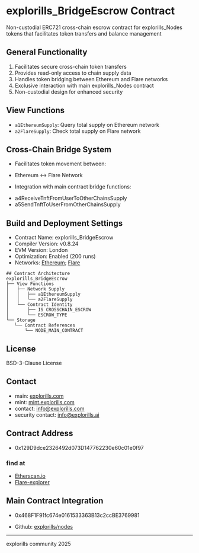 # explorills_BridgeEscrow Contract
Non-custodial ERC721 cross-chain escrow contract for explorills_Nodes tokens that facilitates token transfers and balance management

## General Functionality
1. Facilitates secure cross-chain token transfers
2. Provides read-only access to chain supply data
3. Handles token bridging between Ethereum and Flare networks
4. Exclusive interaction with main explorills_Nodes contract
5. Non-custodial design for enhanced security

## View Functions
* `a1EthereumSupply`: Query total supply on Ethereum network
* `a2FlareSupply`: Check total supply on Flare network

## Cross-Chain Bridge System
* Facilitates token movement between:
 - Ethereum ↔ Flare Network
* Integration with main contract bridge functions:
 - a4ReceiveTnftFromUserToOtherChainsSupply
 - a5SendTnftToUserFromOtherChainsSupply

## Build and Deployment Settings
* Contract Name: explorills_BridgeEscrow
* Compiler Version: v0.8.24
* EVM Version: London
* Optimization: Enabled (200 runs)
* Networks: [Ethereum](https://ethereum.org/en/); [Flare](https://flare.network/)
```
## Contract Architecture
explorills_BridgeEscrow
├── View Functions
│   ├── Network Supply
│   │   ├── a1EthereumSupply
│   │   └── a2FlareSupply
│   └── Contract Identity
│       ├── IS_CROSSCHAIN_ESCROW
│       └── ESCROW_TYPE
└── Storage
   └── Contract References
       └── NODE_MAIN_CONTRACT
```
## License
BSD-3-Clause License

## Contact
- main: [explorills.com](https://explorills.com)
- mint: [mint.explorills.com](https://mint.explorills.com)
- contact: info@explorills.com
- security contact: info@explorills.ai

## Contract Address
- 0x129D9dce2326492d073D147762230e60c01e0f97

### find at
- [Etherscan.io](https://etherscan.io/address/0x129D9dce2326492d073D147762230e60c01e0f97#code)
- [Flare-explorer](https://flare-explorer.flare.network/address/0x129D9dce2326492d073D147762230e60c01e0f97?tab=contract)

## Main Contract Integration
- 0x468F1F91fc674e0161533363B13c2ccBE3769981
* Github: [explorills/nodes](https://github.com/explorills/nodes)

---
explorills community 2025
